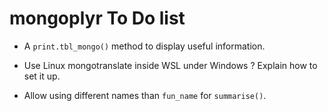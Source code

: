 # mongoplyr To Do list

-   A `print.tbl_mongo()` method to display useful information.

-   Use Linux mongotranslate inside WSL under Windows ? Explain how to set it up.

-   Allow using different names than `fun_name` for `summarise()`.
